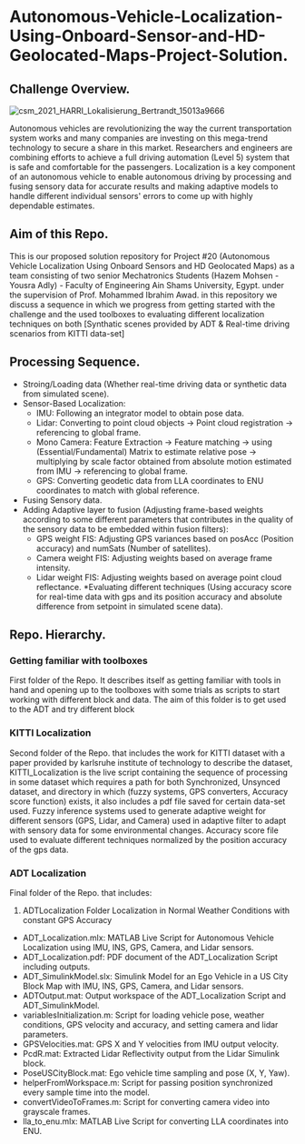 # Autonomous-Vehicle-Localization-Using-Onboard-Sensor-and-HD-Geolocated-Maps-Project-Solution. #
## Challenge Overview. ##
![csm_2021_HARRI_Lokalisierung_Bertrandt_15013a9666](https://github.com/Hazem-M-Abdelaziz/Autonomous-Vehicle-Localization-Using-Onboars-Sensor-and-HD-Geolocated-Maps-Project-Solution/assets/87466265/b1a57157-ddde-49a0-ba18-c606cd8b2596)

Autonomous vehicles are revolutionizing the way the current transportation system works and many companies are investing on this mega-trend technology to secure a share in this market. Researchers and engineers are combining efforts to achieve a full driving automation (Level 5) system that is safe and comfortable for the passengers. Localization is a key component of an autonomous vehicle to enable autonomous driving by processing and fusing sensory data for accurate results and making adaptive models to handle different individual sensors' errors to come up with highly dependable estimates.

## Aim of this Repo. ##
This is our proposed solution repository for Project #20 (Autonomous Vehicle Localization Using Onboard Sensors and HD Geolocated Maps) as a team consisting of two senior Mechatronics Students (Hazem Mohsen - Yousra Adly) - Faculty of Engineering Ain Shams University, Egypt. under the supervision of Prof. Mohammed Ibrahim Awad.
in this repository we discuss a sequence in which we progress from getting started with the challenge and the used toolboxes to evaluating different localization techniques on both [Synthatic scenes provided by ADT & Real-time driving scenarios from KITTI data-set]

## Processing Sequence. ##
* Stroing/Loading data (Whether real-time driving data or synthetic data from simulated scene).
* Sensor-Based Localization:
  * IMU: Following an integrator model to obtain pose data.
  * Lidar: Converting to point cloud objects -> Point cloud registration -> referencing to global frame.
  * Mono Camera: Feature Extraction -> Feature matching ->  using (Essential/Fundamental) Matrix to estimate relative pose -> multiplying by scale factor obtained from absolute motion estimated from IMU -> referencing to global frame.
  * GPS: Converting geodetic data from LLA coordinates to ENU coordinates to match with global reference.
* Fusing Sensory data.
* Adding Adaptive layer to fusion (Adjusting frame-based weights according to some different parameters that contributes in the quality of the sensory data to be embedded within fusion filters):
  * GPS weight FIS: Adjusting GPS variances based on posAcc (Position accuracy) and numSats (Number of satellites).
  * Camera weight FIS: Adjusting weights based on average frame intensity.
  * Lidar weight FIS: Adjusting weights based on average point cloud reflectance.
*Evaluating different techniques (Using accuracy score for real-time data with gps and its position accuracy and absolute difference from setpoint in simulated scene data).

## Repo. Hierarchy. ##
### Getting familiar with toolboxes
First folder of the Repo. It describes itself as getting familiar with tools in hand and opening up to the toolboxes with some trials as scripts to start working with different block and data.
The aim of this folder is to get used to the ADT and try different block

### KITTI Localization ###
Second folder of the Repo. that includes the work for KITTI dataset with a paper provided by karlsruhe institute of technology to describe the dataset, KITTI_Localization is the live script containing the sequence of processing in some dataset which requires a path for both Synchronized, Unsynced dataset, and directory in which (fuzzy systems, GPS converters, Accuracy score function) exists, it also includes a pdf file saved for certain data-set used.
Fuzzy inference systems used to generate adaptive weight for different sensors (GPS, Lidar, and Camera) used in adaptive filter to adapt with sensory data for some environmental changes.
Accuracy score file used to evaluate different techniques normalized by the position accuracy of the gps data.

### ADT Localization ###
Final folder of the Repo. that includes:  
1. ADTLocalization Folder
Localization in Normal Weather Conditions with constant GPS Accuracy
  * ADT_Localization.mlx: MATLAB Live Script for Autonomous Vehicle Localization using IMU, INS, GPS, Camera, and Lidar sensors.
  * ADT_Localization.pdf: PDF document of the ADT_Localization Script including outputs.
  * ADT_SimulinkModel.slx: Simulink Model for an Ego Vehicle in a US City Block Map with IMU, INS, GPS, Camera, and Lidar sensors.
  * ADTOutput.mat: Output workspace of the ADT_Localization Script and ADT_SimulinkModel.
  * variablesInitialization.m: Script for loading vehicle pose, weather conditions, GPS velocity and accuracy, and setting camera and lidar parameters.
  * GPSVelocities.mat: GPS X and Y velocities from IMU output velocity.
  * PcdR.mat: Extracted Lidar Reflectivity output from the Lidar Simulink block.
  * PoseUSCityBlock.mat: Ego vehicle time sampling and pose (X, Y, Yaw).
  * helperFromWorkspace.m: Script for passing position synchronized every sample time into the model.
  * convertVideoToFrames.m: Script for converting camera video into grayscale frames.
  * lla_to_enu.mlx: MATLAB Live Script for converting LLA coordinates into ENU.

